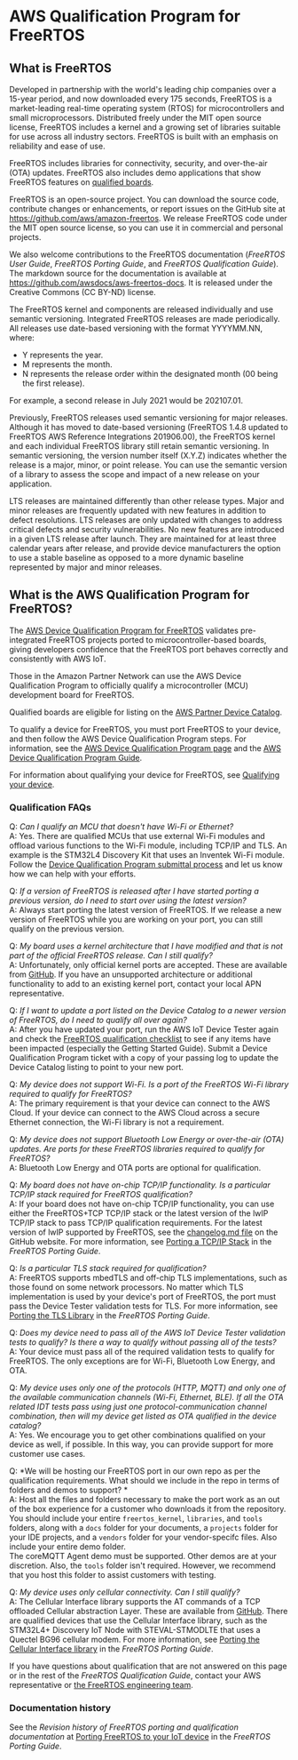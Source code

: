 # AWS Qualification Program for FreeRTOS<a name="afr-qualification"></a>

## What is FreeRTOS<a name="afr-qualification-what-is"></a>

Developed in partnership with the world's leading chip companies over a 15\-year period, and now downloaded every 175 seconds, FreeRTOS is a market\-leading real\-time operating system \(RTOS\) for microcontrollers and small microprocessors\. Distributed freely under the MIT open source license, FreeRTOS includes a kernel and a growing set of libraries suitable for use across all industry sectors\. FreeRTOS is built with an emphasis on reliability and ease of use\.

FreeRTOS includes libraries for connectivity, security, and over\-the\-air \(OTA\) updates\. FreeRTOS also includes demo applications that show FreeRTOS features on [qualified boards](https://devices.amazonaws.com/search?page=1&sv=freertos)\.

FreeRTOS is an open\-source project\. You can download the source code, contribute changes or enhancements, or report issues on the GitHub site at [ https://github\.com/aws/amazon\-freertos](https://github.com/aws/amazon-freertos)\. We release FreeRTOS code under the MIT open source license, so you can use it in commercial and personal projects\.

We also welcome contributions to the FreeRTOS documentation \(*FreeRTOS User Guide*, *FreeRTOS Porting Guide*, and *FreeRTOS Qualification Guide*\)\. The markdown source for the documentation is available at [https://github\.com/awsdocs/aws\-freertos\-docs](https://github.com/awsdocs/aws-freertos-docs)\. It is released under the Creative Commons \(CC BY\-ND\) license\.

The FreeRTOS kernel and components are released individually and use semantic versioning\. Integrated FreeRTOS releases are made periodically\.  All releases use date\-based versioning with the format YYYYMM\.NN, where:
+ Y represents the year\.
+ M represents the month\.
+ N represents the release order within the designated month \(00 being the first release\)\.

For example, a second release in July 2021 would be 202107\.01\. 

Previously, FreeRTOS releases used semantic versioning for major releases\. Although it has moved to date\-based versioning \(FreeRTOS 1\.4\.8 updated to FreeRTOS AWS Reference Integrations 201906\.00\), the FreeRTOS kernel and each individual FreeRTOS library still retain semantic versioning\. In semantic versioning, the version number itself \(X\.Y\.Z\) indicates whether the release is a major, minor, or point release\.  You can use the semantic version of a library to assess the scope and impact of a new release on your application\.

LTS releases are maintained differently than other release types\. Major and minor releases are frequently updated with new features in addition to defect resolutions\. LTS releases are only updated with changes to address critical defects and security vulnerabilities\. No new features are introduced in a given LTS release after launch\. They are maintained for at least three calendar years after release, and provide device manufacturers the option to use a stable baseline as opposed to a more dynamic baseline represented by major and minor releases\.

## What is the AWS Qualification Program for FreeRTOS?<a name="afr-qualification-what-is-qualp"></a>

The [AWS Device Qualification Program for FreeRTOS](https://aws.amazon.com/partners/dqp/) validates pre\-integrated FreeRTOS projects ported to microcontroller\-based boards, giving developers confidence that the FreeRTOS port behaves correctly and consistently with AWS IoT\. 

Those in the Amazon Partner Network can use the AWS Device Qualification Program to officially qualify a microcontroller \(MCU\) development board for FreeRTOS\.

Qualified boards are eligible for listing on the [AWS Partner Device Catalog](https://devices.amazonaws.com/search?page=1&sv=freertos)\.

To qualify a device for FreeRTOS, you must port FreeRTOS to your device, and then follow the AWS Device Qualification Program steps\. For information, see the [AWS Device Qualification Program page](https://aws.amazon.com/partners/dqp/) and the [AWS Device Qualification Program Guide](https://partnercentral.awspartner.com/sfc/#version?selectedDocumentId=0690L000005HXjb)\.

For information about qualifying your device for FreeRTOS, see [Qualifying your device](freertos-qualification.md)\.

### Qualification FAQs<a name="afr-qualification-faqs"></a>

Q: *Can I qualify an MCU that doesn't have Wi\-Fi or Ethernet?*  
A: Yes\. There are qualified MCUs that use external Wi\-Fi modules and offload various functions to the Wi\-Fi module, including TCP/IP and TLS\. An example is the STM32L4 Discovery Kit that uses an Inventek Wi\-Fi module\. Follow the [Device Qualification Program submittal process](https://aws.amazon.com/partners/dqp/) and let us know how we can help with your efforts\.

Q: *If a version of FreeRTOS is released after I have started porting a previous version, do I need to start over using the latest version?*  
A: Always start porting the latest version of FreeRTOS\. If we release a new version of FreeRTOS while you are working on your port, you can still qualify on the previous version\.

Q: *My board uses a kernel architecture that I have modified and that is not part of the official FreeRTOS release\. Can I still qualify?*   
A: Unfortunately, only official kernel ports are accepted\. These are available from [GitHub](https://github.com/aws/amazon-freertos)\. If you have an unsupported architecture or additional functionality to add to an existing kernel port, contact your local APN representative\.

Q: *If I want to update a port listed on the Device Catalog to a newer version of FreeRTOS, do I need to qualify all over again?*   
A: After you have updated your port, run the AWS IoT Device Tester again and check the [FreeRTOS qualification checklist](afq-checklist.md) to see if any items have been impacted \(especially the Getting Started Guide\)\. Submit a Device Qualification Program ticket with a copy of your passing log to update the Device Catalog listing to point to your new port\. 

Q: *My device does not support Wi\-Fi\. Is a port of the FreeRTOS Wi\-Fi library required to qualify for FreeRTOS?*  
A: The primary requirement is that your device can connect to the AWS Cloud\. If your device can connect to the AWS Cloud across a secure Ethernet connection, the Wi\-Fi library is not a requirement\.

Q: *My device does not support Bluetooth Low Energy or over\-the\-air \(OTA\) updates\. Are ports for these FreeRTOS libraries required to qualify for FreeRTOS?*  
A: Bluetooth Low Energy and OTA ports are optional for qualification\.

Q: *My board does not have on\-chip TCP/IP functionality\. Is a particular TCP/IP stack required for FreeRTOS qualification?*  
A: If your board does not have on\-chip TCP/IP functionality, you can use either the FreeRTOS\+TCP TCP/IP stack or the latest version of the lwIP TCP/IP stack to pass TCP/IP qualification requirements\. For the latest version of lwIP supported by FreeRTOS, see the [ changelog\.md file](https://github.com/aws/amazon-freertos/blob/main/CHANGELOG.md) on the GitHub website\. For more information, see [Porting a TCP/IP Stack](https://docs.aws.amazon.com/freertos/latest/portingguide/afr-porting-tcp.html) in the *FreeRTOS Porting Guide*\.

Q: *Is a particular TLS stack required for qualification?*  
A: FreeRTOS supports mbedTLS and off\-chip TLS implementations, such as those found on some network processors\. No matter which TLS implementation is used by your device's port of FreeRTOS, the port must pass the Device Tester validation tests for TLS\. For more information, see [Porting the TLS Library](https://docs.aws.amazon.com/freertos/latest/portingguide/afr-porting-tls.html) in the *FreeRTOS Porting Guide*\.

Q: *Does my device need to pass all of the AWS IoT Device Tester validation tests to qualify? Is there a way to qualify without passing all of the tests?*  
A: Your device must pass all of the required validation tests to qualify for FreeRTOS\. The only exceptions are for Wi\-Fi, Bluetooth Low Energy, and OTA\.

Q: *My device uses only one of the protocols \(HTTP, MQTT\) and only one of the available communication channels \(Wi\-Fi, Ethernet, BLE\)\. If all the OTA related IDT tests pass using just one protocol\-communication channel combination, then will my device get listed as OTA qualified in the device catalog?*  
A: Yes\. We encourage you to get other combinations qualified on your device as well, if possible\. In this way, you can provide support for more customer use cases\.

Q: *We will be hosting our FreeRTOS port in our own repo as per the qualification requirements\. What should we include in the repo in terms of folders and demos to support? *  
A: Host all the files and folders necessary to make the port work as an out of the box experience for a customer who downloads it from the repository\. You should include your entire `freertos_kernel`, `libraries`, and `tools` folders, along with a `docs` folder for your documents, a `projects` folder for your IDE projects, and a `vendors` folder for your vendor\-specifc files\. Also include your entire demo folder\.   
The coreMQTT Agent demo must be supported\. Other demos are at your discretion\. Also, the `tools` folder isn't required\. However, we recommend that you host this folder to assist customers with testing\.

Q: *My device uses only cellular connectivity\. Can I still qualify?*  
A: The Cellular Interface library supports the AT commands of a TCP offloaded Cellular abstraction Layer\. These are available from [GitHub](https://github.com/FreeRTOS/FreeRTOS-Cellular-Interface)\. There are qualified devices that use the Cellular Interface library, such as the STM32L4\+ Discovery IoT Node with STEVAL\-STMODLTE that uses a Quectel BG96 cellular modem\. For more information, see [Porting the Cellular Interface library](https://docs.aws.amazon.com/freertos/latest/portingguide/freertos-porting-cellular.html) in the *FreeRTOS Porting Guide*\.

If you have questions about qualification that are not answered on this page or in the rest of the *FreeRTOS Qualification Guide*, contact your AWS representative or [the FreeRTOS engineering team](https://freertos.org/RTOS-contact-and-support.html)\.

### Documentation history<a name="afr-doc-history"></a>

See the *Revision history of FreeRTOS porting and qualification documentation* at [Porting FreeRTOS to your IoT device](https://docs.aws.amazon.com/freertos/latest/portingguide/porting-guide.html#porting-to-your-device) in the *FreeRTOS Porting Guide*\.